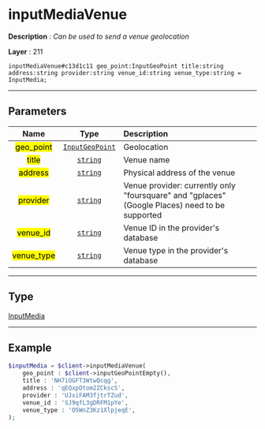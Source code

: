 # inputMediaVenue

**Description** : *Can be used to send a venue geolocation*

**Layer** : 211

```tl
inputMediaVenue#c13d1c11 geo_point:InputGeoPoint title:string address:string provider:string venue_id:string venue_type:string = InputMedia;
```

---

## Parameters

| Name | Type | Description |
| :---: | :---: | :--- |
| <mark>geo_point</mark> | [`InputGeoPoint`](type/InputGeoPoint) | Geolocation |
| <mark>title</mark> | [`string`](type/string) | Venue name |
| <mark>address</mark> | [`string`](type/string) | Physical address of the venue |
| <mark>provider</mark> | [`string`](type/string) | Venue provider: currently only "foursquare" and "gplaces" (Google Places) need to be supported |
| <mark>venue_id</mark> | [`string`](type/string) | Venue ID in the provider's database |
| <mark>venue_type</mark> | [`string`](type/string) | Venue type in the provider's database |

---

## Type

[InputMedia](type/InputMedia)

---

## Example

```php
$inputMedia = $client->inputMediaVenue(
	geo_point : $client->inputGeoPointEmpty(),
	title : 'NH7iOGFT3WtwQcqg',
	address : 'qEQxpOtom2ZCkscS',
	provider : 'UJxiFAM3fjtrTZud',
	venue_id : 'SJ9qfL3gDRFM1pYe',
	venue_type : 'O5WnZ3Kz1XlpjeqE',
);
```